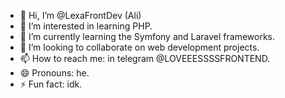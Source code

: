- 👋 Hi, I’m @LexaFrontDev (Ali)
- 👀 I’m interested in learning PHP.  
- 🌱 I’m currently learning the Symfony and Laravel frameworks.  
- 💞️ I’m looking to collaborate on web development projects.  
- 📫 How to reach me: in telegram @LOVEEESSSSFRONTEND.  
- 😄 Pronouns: he.  
- ⚡ Fun fact: idk.  


<!---
LexaFrontDev/LexaFrontDev is a ✨ special ✨ repository because its `README.md` (this file) appears on your GitHub profile.
You can click the Preview link to take a look at your changes.
--->
